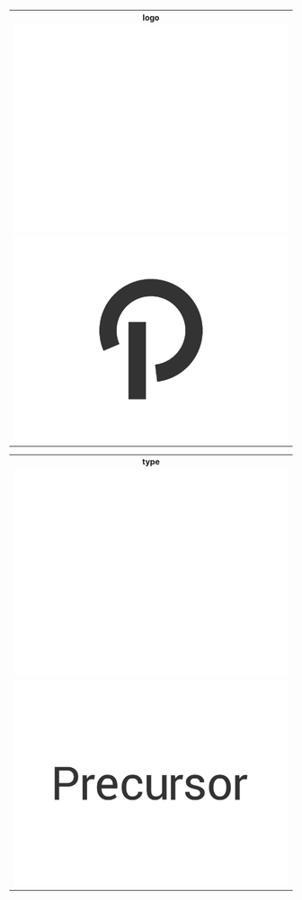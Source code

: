 <table>
  <tr>
    <th>logo</th>
  </tr>
  <tr>
    <td>
      <a href="logo/">
        <img src="logo/white.png"/>
      </a>
    </td>
  </tr>
  <tr>
    <td>
      <a href="logo/">
        <img src="logo/black.png"/>
      </a>
    </td>
  </tr>
</table>
<table>
  <tr>
    <th>type</th>
  </tr>
  <tr>
    <td>
      <a href="type">
        <img src="type/white.png"/>
      </a>
    </td>
  </tr>
  <tr>
    <td>
      <a href="type/">
        <img src="type/black.png"/>
      </a>
    </td>
  </tr>
</table>
